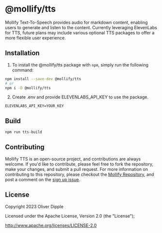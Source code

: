 # @mollify/tts

Mollify Text-To-Speech provides audio for markdown content, enabling users to generate and listen to the content. Currently leveraging ElevenLabs for TTS, future plans may include various optional TTS packages to offer a more flexible user experience.

## Installation

1. To install the @mollify/tts package with `npm`, simply run the following command:

```bash
npm install --save-dev @mollify/tts
# or
npm i -D @mollify/tts
```

2. Create .env and provide ELEVENLABS_API_KEY to use the package.

```
ELEVENLABS_API_KEY=YOUR_KEY
```

## Build

```bash
npm run tts-build
```

## Contributing

Mollify TTS is an open-source project, and contributions are always welcome. If you'd like to contribute, please feel free to fork the repository, make your changes, and submit a pull request. For more information on contributing to this repository, please checkout the [Mollify Repository](https://github.com/Fermain/-mollify), and post a comment on the [sign up issue](https://github.com/Fermain/-mollify/issues/131).

## License

Copyright 2023 Oliver Dipple

Licensed under the Apache License, Version 2.0 (the "License");

http://www.apache.org/licenses/LICENSE-2.0
